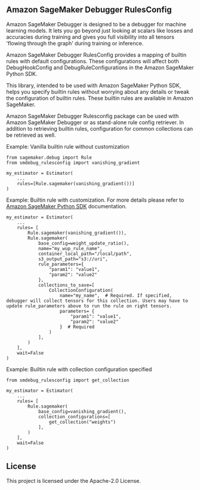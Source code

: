 ## Amazon SageMaker Debugger RulesConfig

Amazon SageMaker Debugger is designed to be a debugger for machine learning models. It lets you go beyond just looking at scalars like losses and accuracies during training and gives you full visibility into all tensors 'flowing through the graph' during training or inference.

Amazon SageMaker Debugger RulesConfig provides a mapping of builtin rules with default configurations. These configurations will affect both DebugHookConfig and DebugRuleConfigurations in the Amazon SageMaker Python SDK.

This library, intended to be used with Amazon SageMaker Python SDK, helps you specify builtin rules without worrying about any details or tweak the configuration of builtin rules. These builtin rules are available in Amazon SageMaker.

Amazon SageMaker Debugger Rulesconfig package can be used with Amazon SageMaker Debugger or as stand-alone rule config retriever. In addition to retrieving builtin rules, configuration for common collections can be retrieved as well.

Example: Vanilla builtin rule without customization

```
from sagemaker.debug import Rule
from smdebug_rulesconfig import vanishing_gradient

my_estimator = Estimator(
    ...
    rules=[Rule.sagemaker(vanishing_gradient())]
)
```

Example: Builtin rule with customization. For more details please refer to [Amazon SageMaker Python SDK](https://github.com/aws/sagemaker-python-sdk) documentation.

```
my_estimator = Estimator(
    ...
    rules= [
        Rule.sagemaker(vanishing_gradient()),
        Rule.sagemaker(
            base_config=weight_update_ratio(),
            name="my_wup_rule_name",
            container_local_path="/local/path",
            s3_output_path="s3://uri",
            rule_parameters={
                "param1": "value1",
                "param2": "value2"
            },
            collections_to_save=[
                CollectionConfiguration(
                    name="my_name",  # Required. If specified, debugger will collect tensors for this collection. Users may have to update rule_parameters above to run the rule on right tensors.
                    parameters= {
                        "param1": "value1",
                        "param2": "value2"
                    }  # Required
                )
            ],
        )
    ],
    wait=False
)
```

Example: Builtin rule with collection configuration specified

```
from smdebug_rulesconfig import get_collection

my_estimator = Estimator(
    ...
    rules= [
        Rule.sagemaker(
            base_config=vanishing_gradient(),
            collection_configurations=[
                get_collection("weights")
            ],
        )
    ],
    wait=False
)
```

## License

This project is licensed under the Apache-2.0 License.
